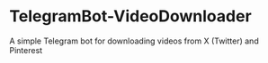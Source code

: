 # TelegramBot-VideoDownloader
A simple Telegram bot for downloading videos from X (Twitter) and Pinterest
